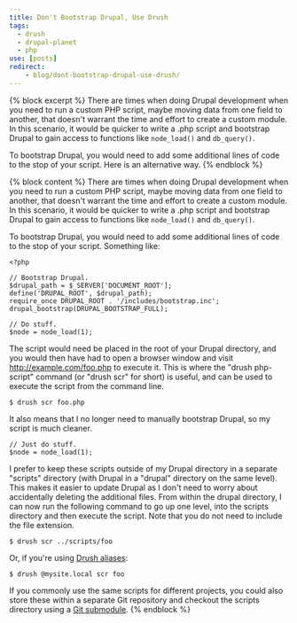 ```yaml
---
title: Don't Bootstrap Drupal, Use Drush
tags:
  - drush
  - drupal-planet
  - php
use: [posts]
redirect:
    - blog/dont-bootstrap-drupal-use-drush/
---
```

{% block excerpt %}
There are times when doing Drupal development when you need to run a custom PHP script, maybe moving data from one field to another, that doesn't warrant the time and effort to create a custom module. In this scenario, it would be quicker to write a .php script and bootstrap Drupal to gain access to functions like `node_load()` and `db_query()`.

To bootstrap Drupal, you would need to add some additional lines of code to the stop of your script. Here is an alternative way.
{% endblock %}

{% block content %}
There are times when doing Drupal development when you need to run a custom PHP script, maybe moving data from one field to another, that doesn't warrant the time and effort to create a custom module. In this scenario, it would be quicker to write a .php script and bootstrap Drupal to gain access to functions like `node_load()` and `db_query()`.

To bootstrap Drupal, you would need to add some additional lines of code to the stop of your script. Something like:

```language-php
<?php

// Bootstrap Drupal.
$drupal_path = $_SERVER['DOCUMENT_ROOT'];
define('DRUPAL_ROOT', $drupal_path);
require_once DRUPAL_ROOT . '/includes/bootstrap.inc';
drupal_bootstrap(DRUPAL_BOOTSTRAP_FULL);

// Do stuff.
$node = node_load(1);
```

The script would need be placed in the root of your Drupal directory, and you would then have had to open a browser window and visit http://example.com/foo.php to execute it. This is where the "drush php-script" command (or "drush scr" for short) is useful, and can be used to execute the script from the command line.

```language-bash
$ drush scr foo.php
```

It also means that I no longer need to manually bootstrap Drupal, so my script is much cleaner.

```language-php
// Just do stuff.
$node = node_load(1);
```

I prefer to keep these scripts outside of my Drupal directory in a separate "scripts" directory (with Drupal in a "drupal" directory on the same level). This makes it easier to update Drupal as I don't need to worry about accidentally deleting the additional files. From within the drupal directory, I can now run the following command to go up one level, into the scripts directory and then execute the script. Note that you do not need to include the file extension.

```language-bash
$ drush scr ../scripts/foo
```

Or, if you're using [Drush aliases](http://deeson-online.co.uk/labs/drupal-drush-aliases-and-how-use-them "Drupal, Drush aliases, and how to use them"):

```language-bash
$ drush @mysite.local scr foo
```

If you commonly use the same scripts for different projects, you could also store these within a separate Git repository and checkout the scripts directory using a [Git submodule](http://git-scm.com/book/en/Git-Tools-Submodules "Git Submodules"). 
{% endblock %}
